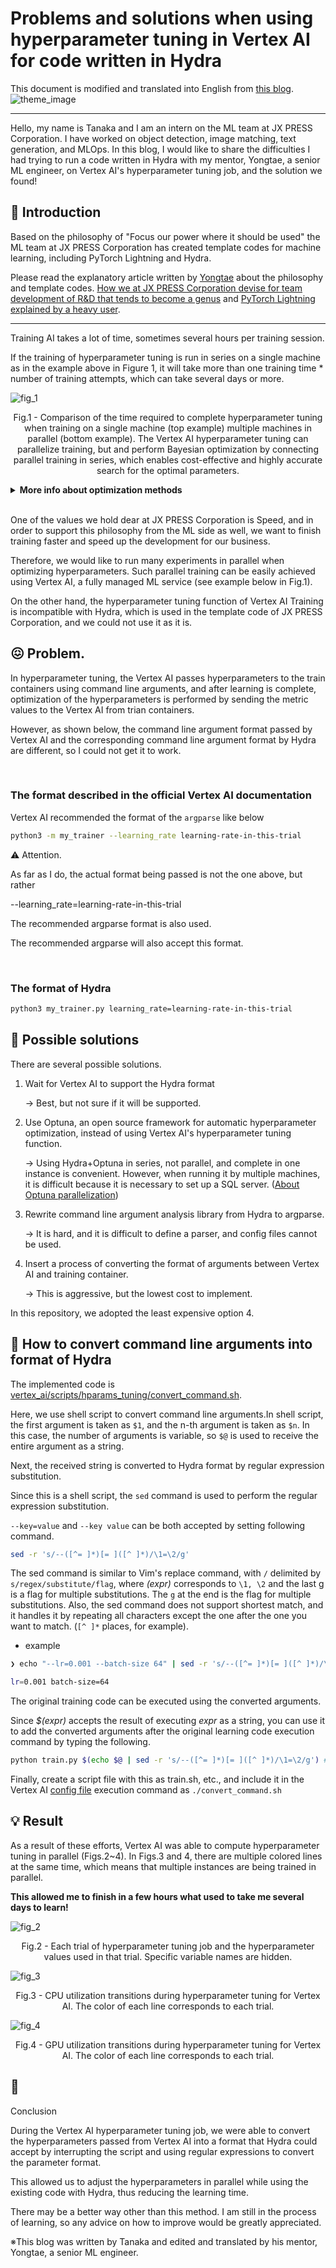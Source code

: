 
# Problems and solutions when using hyperparameter tuning in Vertex AI for code written in Hydra
This document is modified and translated into English from [this blog](https://tech.jxpress.net/entry/2022/05/13/113011).
![theme_image](/documents/images/theme.jpeg)

---
Hello, my name is Tanaka and I am an intern on the ML team at JX PRESS Corporation. I have worked on object detection, image matching, text generation, and MLOps. In this blog, I would like to share the difficulties I had trying to run a code written in Hydra with my mentor, Yongtae, a senior ML engineer, on Vertex AI's hyperparameter tuning job, and the solution we found!

## 📎 Introduction

Based on the philosophy of "Focus our power where it should be used" the ML team at JX PRESS Corporation has created template codes for machine learning, including PyTorch Lightning and Hydra.

Please read the explanatory article written by [Yongtae](https://github.com/Yongtae723) about the philosophy and template codes.
[How we at JX PRESS Corporation devise for team development of R&D that tends to become a genus](https://tech.jxpress.net/entry/2021/10/27/160154) and [PyTorch Lightning explained by a heavy user](https://techjxpress.net/entry/2021/11/17/112214).

---
Training AI takes a lot of time, sometimes several hours per training session.

If the training of hyperparameter tuning is run in series on a single machine as in the example above in Figure 1, it will take more than one training time * number of training attempts, which can take several days or more.

![fig_1](/documents/images/fig_1.png)
<p align = "center">
Fig.1 - Comparison of the time required to complete hyperparameter tuning when training on a single machine (top example) multiple machines in parallel (bottom example). The Vertex AI hyperparameter tuning can  parallelize training, but and perform Bayesian optimization by connecting parallel training in series, which enables cost-effective and highly accurate search for the optimal parameters. 
</p>

<details>
<summary><b>More info about optimization methods</b></summary>
Hyperparameter optimize can be divided into the following two main methods

(1) A method in which hyperparameters are determined in advance and experiments are conducted, and the parameter with the best performance is adopted (grid search is a well-known example).

(2) The method of searching for the optimal hyperparameters by conducting an experiment with a certain hyperparameter and, based on the results, conducting another experiment with a certain hyperparameter and repeating the process (Bayesian estimation is a well-known example).

In the case of (1), the hyperparameters to be searched for are determined before the experiment, so all the experiments can be conducted in parallel at once, and can be completed with only the first experiment in the example below in Figure 1. However, since the hyperparameters are chosen on an ad hoc basis, there are many unnecessary calculations, and the cost of obtaining the optimal hyperparameters may be enormous.

On the other hand, method (2) strategically selects hyperparameters, so it can search for optimal parameters cost-effectively and with high precision. However, since the hyperparameters to be explored in the next experiment depend on the previous learning results, it is not possible to run all learning in parallel at once.

If parallel learning could be connected in series, we could benefit from both parallel learning and Bayesian optimization, but this is generally very difficult to implement. However, with Vertex AI, parallel learning can be serialized with very little effort (Figure 1, bottom).
</details>

<br>

One of the values we hold dear at JX PRESS Corporation is Speed, and in order to support this philosophy from the ML side as well, we want to finish training faster and speed up the development for our business.

Therefore, we would like to run many experiments in parallel when optimizing hyperparameters. Such parallel training can be easily achieved using Vertex AI, a fully managed ML service (see example below in Fig.1).

On the other hand, the hyperparameter tuning function of Vertex AI Training is incompatible with Hydra, which is used in the template code of JX PRESS Corporation, and we could not use it as it is.

## 😖 Problem.
In hyperparameter tuning, the Vertex AI passes hyperparameters to the train containers using command line arguments, and after learning is complete, optimization of the hyperparameters is performed by sending the metric values to the Vertex AI from trian containers.

However, as shown below, the command line argument format passed by Vertex AI and the corresponding command line argument format by Hydra are different, so I could not get it to work.

<br>


### The format described in the official Vertex AI documentation
Vertex AI recommended the format of the `argparse` like below
```bash
python3 -m my_trainer --learning_rate learning-rate-in-this-trial
```

<aside>⚠️ Attention.

As far as I do, the actual format being passed is not the one above, but rather

--learning_rate=learning-rate-in-this-trial

The recommended argparse format is also used.

The recommended argparse will also accept this format.
</aside>

<br>


### The format of Hydra
```bash
python3 my_trainer.py learning_rate=learning-rate-in-this-trial
```

## 🧪 Possible solutions
There are several possible solutions.

1. Wait for Vertex AI to support the Hydra format

    → Best, but not sure if it will be supported.

2. Use Optuna, an open source framework for automatic hyperparameter optimization, instead of using Vertex AI's hyperparameter tuning function.

    → Using Hydra+Optuna in series, not parallel, and complete in one instance is convenient. However, when running it by multiple machines, it is difficult because it is necessary to set up a SQL server. ([About Optuna parallelization](https://optuna.readthedocs.io/en/stable/tutorial/10_key_features/004_distributed.html))

3. Rewrite command line argument analysis library from Hydra to argparse.

    → It is hard, and it is difficult to define a parser, and config files cannot be used.

4. Insert a process of converting the format of arguments between Vertex AI and training container.

    → This is aggressive, but the lowest cost to implement.

In this repository, we adopted the least expensive option 4.

## 🐉 How to convert command line arguments into format of Hydra
The implemented code is [vertex_ai/scripts/hparams_tuning/convert_command.sh](/vertex_ai/scripts/hparams_tuning/convert_command.sh).


Here, we use shell script to convert command line arguments.In shell script, the first argument is taken as `$1`, and the n-th argument is taken as `$n`. In this case, the number of arguments is variable, so `$@` is used to receive the entire argument as a string.

Next, the received string is converted to Hydra format by regular expression substitution.

Since this is a shell script, the `sed` command is used to perform the regular expression substitution.

`--key=value` and `--key value` can be both accepted by setting following command.

```bash
sed -r 's/--([^= ]*)[= ]([^ ]*)/\1=\2/g'
```

The sed command is similar to Vim's replace command, with `/` delimited by `s/regex/substitute/flag`, where *(expr)* corresponds to `\1, \2` and the last g is a flag for multiple substitutions. The `g` at the end is the flag for multiple substitutions. Also, the sed command does not support shortest match, and it handles it by repeating all characters except the one after the one you want to match. (`[^ ]*` places, for example).

- example
```bash
❯ echo "--lr=0.001 --batch-size 64" | sed -r 's/--([^= ]*)[= ]([^ ]*)/\1=\2/g'

lr=0.001 batch-size=64
```

The original training code can be executed using the converted arguments.

Since *$(expr)* accepts the result of executing *expr* as a string, you can use it to add the converted arguments after the original learning code execution command by typing the following.
```bash
python train.py $(echo $@ | sed -r 's/--([^= ]*)[= ]([^ ]*)/\1=\2/g') # train.pyはHydraを用いたコード
```

Finally, create a script file with this as train.sh, etc., and include it in the Vertex AI [config file](/vertex_ai/configs/hparams_tuning/default.yaml) execution command as `./convert_command.sh`

## 💡 Result
As a result of these efforts, Vertex AI was able to compute hyperparameter tuning in parallel (Figs.2~4). In Figs.3 and 4, there are multiple colored lines at the same time, which means that multiple instances are being trained in parallel.

**This allowed me to finish in a few hours what used to take me several days to learn!**

![fig_2](/documents/images/fig_2.png)
<p align = "center">
Fig.2 - Each trial of hyperparameter tuning job and the hyperparameter values used in that trial. Specific variable names are hidden.
</p>

![fig_3](/documents/images/fig_3.png)
<p align = "center">
Fig.3 - CPU utilization transitions during hyperparameter tuning for Vertex AI. The color of each line corresponds to each trial.
</p>

![fig_4](/documents/images/fig_4.png)
<p align = "center">
Fig.4 - GPU utilization transitions during hyperparameter tuning for Vertex AI. The color of each line corresponds to each trial.
</p>


## 📝 
Conclusion

During the Vertex AI hyperparameter tuning job, we were able to convert the hyperparameters passed from Vertex AI into a format that Hydra could accept by interrupting the script and using regular expressions to convert the parameter format.

This allowed us to adjust the hyperparameters in parallel while using the existing code with Hydra, thus reducing the learning time.

There may be a better way other than this method. I am still in the process of learning, so any advice on how to improve would be greatly appreciated.

※This blog was written by Tanaka and edited and translated by his mentor, Yongtae, a senior ML engineer.